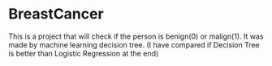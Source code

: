 # BreastCancer
This is a project that will check if the person is benign(0) or malign(1). It was made by machine learning decision tree. 
(I have compared if Decision Tree is better than Logistic Regression at the end)
